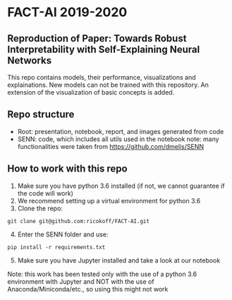 # FACT-AI 2019-2020

## Reproduction of Paper: Towards Robust Interpretability with Self-Explaining Neural Networks
This repo contains models, their performance, visualizations and explainations. New models can not be trained with this repository. An extension of the visualization of basic concepts is added.

## Repo structure
- Root: presentation, notebook, report, and images generated from code
- SENN: code, which includes all utils used in the notebook 
        note: many functionalities were taken from https://github.com/dmelis/SENN

## How to work with this repo
1. Make sure you have python 3.6 installed (if not, we cannot guarantee if the code will work)
2. We recommend setting up a virtual environment for python 3.6
3. Clone the repo:
```
git clone git@github.com:ricokoff/FACT-AI.git

```
4. Enter the SENN folder and use:
```
pip install -r requirements.txt

```
5. Make sure you have Jupyter installed and take a look at our notebook

Note: this work has been tested only with the use of a python 3.6 environment with Jupyter
      and NOT with the use of Anaconda/Miniconda/etc., so using this might not work
      



